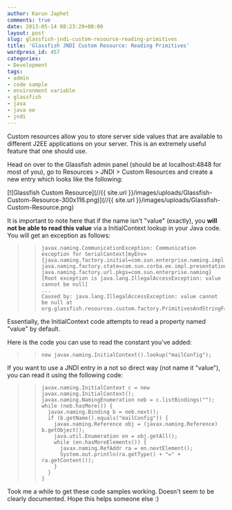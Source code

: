 ```yaml
---
author: Karun Japhet
comments: true
date: 2013-05-14 08:23:29+00:00
layout: post
slug: glassfish-jndi-custom-resource-reading-primitives
title: 'Glassfish JNDI Custom Resource: Reading Primitives'
wordpress_id: 457
categories:
- Development
tags:
- admin
- code sample
- environment variable
- glassfish
- java
- java ee
- jndi
---
```


Custom resources allow you to store server side values that are available to different J2EE applications on your server. This is an extremely useful feature that one should use.

Head on over to the Glassfish admin panel (should be at localhost:4848 for most of you), go to Resources > JNDI > Custom Resources and create a new entry which looks like the following:

[![Glassfish Custom Resource](//{{ site.url }}/images/uploads/Glassfish-Custom-Resource-300x116.png)](//{{ site.url }}/images/uploads/Glassfish-Custom-Resource.png)

It is important to note here that if the name isn't "value" (exactly), you **will not be able to read this value** via a InitialContext lookup in your Java code. You will get an exception as follows:


<blockquote>

>     
>     javax.naming.CommunicationException: Communication exception for SerialContext[myEnv={java.naming.factory.initial=com.sun.enterprise.naming.impl.SerialInitContextFactory, java.naming.factory.state=com.sun.corba.ee.impl.presentation.rmi.JNDIStateFactoryImpl, java.naming.factory.url.pkgs=com.sun.enterprise.naming} [Root exception is java.lang.IllegalAccessException: value cannot be null]
>     ...
>     Caused by: java.lang.IllegalAccessException: value cannot be null at org.glassfish.resources.custom.factory.PrimitivesAndStringFactory.getObjectInstance(PrimitivesAndStringFactory.java:99)
> 
> 
</blockquote>


Essentially, the InitialContext code attempts to read a property named "value" by default.

Here is the code you can use to read the constant you've added:


<blockquote>

>     
>     new javax.naming.InitialContext().lookup("mailConfig");
> 
> 
</blockquote>


If you want to use a JNDI entry in a not so direct way (not name it "value"), you can read it using the following code:


<blockquote>

>     
>     javax.naming.InitialContext c = new javax.naming.InitialContext();
>     javax.naming.NamingEnumeration neb = c.listBindings("");
>     while (neb.hasMore()) {
>       javax.naming.Binding b = neb.next();
>       if (b.getName().equals("mailConfig")) {
>         javax.naming.Reference obj = (javax.naming.Reference) b.getObject();
>         java.util.Enumeration en = obj.getAll();
>         while (en.hasMoreElements()) {
>           javax.naming.RefAddr ra = en.nextElement();
>           System.out.println(ra.getType() + "=" + ra.getContent());
>         }
>       }
>     }
> 
> 
</blockquote>


Took me a while to get these code samples working. Doesn't seem to be clearly documented. Hope this helps someone else :)
